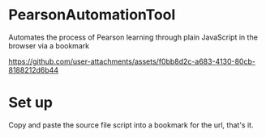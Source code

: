 # PearsonAutomationTool
Automates the process of Pearson learning through plain JavaScript in the browser via a bookmark


https://github.com/user-attachments/assets/f0bb8d2c-a683-4130-80cb-8188212d6b44


# Set up
Copy and paste the source file script into a bookmark for the url, that's it.
